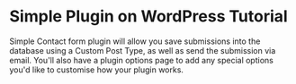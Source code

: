 # Simple Plugin on WordPress Tutorial 

Simple Contact form plugin will allow you save submissions into the database using a Custom Post Type, as well as send the submission via email. You'll also have a plugin options page to add any special options you'd like to customise how your plugin works. 
